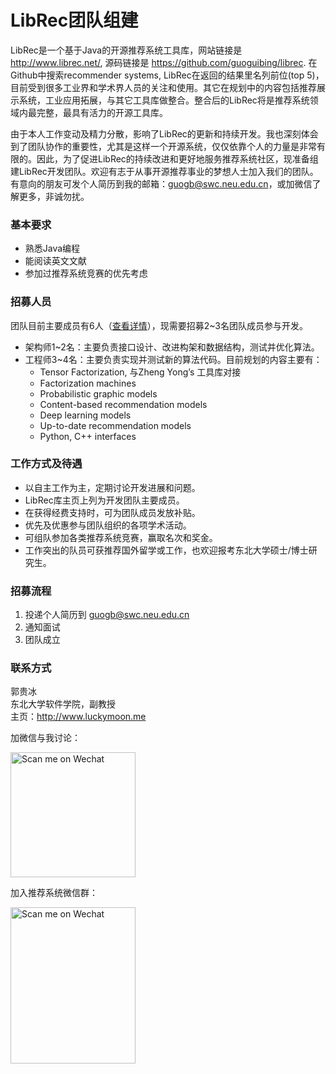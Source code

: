# LibRec团队组建

LibRec是一个基于Java的开源推荐系统工具库，网站链接是 http://www.librec.net/, 源码链接是 https://github.com/guoguibing/librec. 在Github中搜索recommender systems, LibRec在返回的结果里名列前位(top 5)，目前受到很多工业界和学术界人员的关注和使用。其它在规划中的内容包括推荐展示系统，工业应用拓展，与其它工具库做整合。整合后的LibRec将是推荐系统领域内最完整，最具有活力的开源工具库。

由于本人工作变动及精力分散，影响了LibRec的更新和持续开发。我也深刻体会到了团队协作的重要性，尤其是这样一个开源系统，仅仅依靠个人的力量是非常有限的。因此，为了促进LibRec的持续改进和更好地服务推荐系统社区，现准备组建LibRec开发团队。欢迎有志于从事开源推荐事业的梦想人士加入我们的团队。有意向的朋友可发个人简历到我的邮箱：guogb@swc.neu.edu.cn，或加微信了解更多，非诚勿扰。

### 基本要求

* 熟悉Java编程
* 能阅读英文文献
* 参加过推荐系统竞赛的优先考虑

### 招募人员
团队目前主要成员有6人（[查看详情](https://github.com/guoguibing/librec/blob/master/Team.md)），现需要招募2~3名团队成员参与开发。

* 架构师1~2名：主要负责接口设计、改进构架和数据结构，测试并优化算法。
* 工程师3~4名：主要负责实现并测试新的算法代码。目前规划的内容主要有：
  * Tensor Factorization, 与Zheng Yong’s 工具库对接
  * Factorization machines
  * Probabilistic graphic models
  * Content-based recommendation models
  * Deep learning models
  * Up-to-date recommendation models
  * Python, C++ interfaces

### 工作方式及待遇

* 以自主工作为主，定期讨论开发进展和问题。
* LibRec库主页上列为开发团队主要成员。
* 在获得经费支持时，可为团队成员发放补贴。
* 优先及优惠参与团队组织的各项学术活动。
* 可组队参加各类推荐系统竞赛，赢取名次和奖金。
* 工作突出的队员可获推荐国外留学或工作，也欢迎报考东北大学硕士/博士研究生。

### 招募流程

1. 投递个人简历到 guogb@swc.neu.edu.cn
2. 通知面试
3. 团队成立

### 联系方式

郭贵冰  
东北大学软件学院，副教授  
主页：http://www.luckymoon.me  


加微信与我讨论：

<img src="http://www.luckymoon.me/images/guibing-wechat.jpg" width="200" height="200" alt="Scan me on Wechat">

加入推荐系统微信群：

<img src="http://www.luckymoon.me/images/librec-group.jpg" width="200" height="250" alt="Scan me on Wechat">
